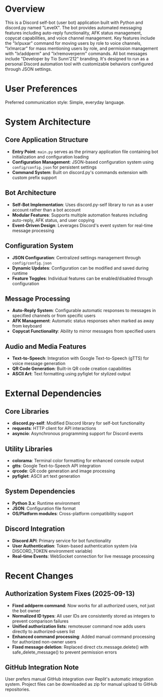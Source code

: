 # Overview

This is a Discord self-bot (user bot) application built with Python and discord.py named "LevelX". The bot provides automated messaging features including auto-reply functionality, AFK status management, copycat capabilities, and voice channel management. Key features include the "lx!puxar" command for moving users by role to voice channels, "lx!marcar" for mass mentioning users by role, and permission management with "lx!addperm" and "lx!removerperm" commands. All bot messages include "Developer by Tio Sunn'212" branding. It's designed to run as a personal Discord automation tool with customizable behaviors configured through JSON settings.

# User Preferences

Preferred communication style: Simple, everyday language.

# System Architecture

## Core Application Structure
- **Entry Point**: `main.py` serves as the primary application file containing bot initialization and configuration loading
- **Configuration Management**: JSON-based configuration system using `config/config.json` for persistent settings
- **Command System**: Built on discord.py's commands extension with custom prefix support

## Bot Architecture
- **Self-Bot Implementation**: Uses discord.py-self library to run as a user account rather than a bot account
- **Modular Features**: Supports multiple automation features including auto-reply, AFK status, and user copying
- **Event-Driven Design**: Leverages Discord's event system for real-time message processing

## Configuration System
- **JSON Configuration**: Centralized settings management through `config/config.json`
- **Dynamic Updates**: Configuration can be modified and saved during runtime
- **Feature Toggles**: Individual features can be enabled/disabled through configuration

## Message Processing
- **Auto-Reply System**: Configurable automatic responses to messages in specified channels or from specific users
- **AFK Management**: Automatic status responses when marked as away from keyboard
- **Copycat Functionality**: Ability to mirror messages from specified users

## Audio and Media Features
- **Text-to-Speech**: Integration with Google Text-to-Speech (gTTS) for voice message generation
- **QR Code Generation**: Built-in QR code creation capabilities
- **ASCII Art**: Text formatting using pyfiglet for stylized output

# External Dependencies

## Core Libraries
- **discord.py-self**: Modified Discord library for self-bot functionality
- **requests**: HTTP client for API interactions
- **asyncio**: Asynchronous programming support for Discord events

## Utility Libraries
- **colorama**: Terminal color formatting for enhanced console output
- **gtts**: Google Text-to-Speech API integration
- **qrcode**: QR code generation and image processing
- **pyfiglet**: ASCII art text generation

## System Dependencies
- **Python 3.x**: Runtime environment
- **JSON**: Configuration file format
- **OS/Platform modules**: Cross-platform compatibility support

## Discord Integration
- **Discord API**: Primary service for bot functionality
- **User Authentication**: Token-based authentication system (via DISCORD_TOKEN environment variable)
- **Real-time Events**: WebSocket connection for live message processing

# Recent Changes

## Authorization System Fixes (2025-09-13)
- **Fixed addperm command**: Now works for all authorized users, not just the bot owner
- **Normalized ID types**: All user IDs are consistently stored as integers to prevent comparison failures
- **Unified authorization lists**: remoteuser command now adds users directly to authorized-users list
- **Enhanced command processing**: Added manual command processing for authorized non-owner users
- **Fixed message deletion**: Replaced direct ctx.message.delete() with safe_delete_message() to prevent permission errors

## GitHub Integration Note
User prefers manual GitHub integration over Replit's automatic integration system. Project files can be downloaded as zip for manual upload to GitHub repositories.